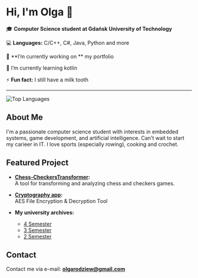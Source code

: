 # Hi, I'm Olga 👋

🎓 **Computer Science student at Gdańsk University of Technology**  

💻 **Languages:** C/C++, C#, Java, Python and more  

🔭 **I’m currently working on ** my portfolio 

🌱 I’m currently learning kotlin

⚡ **Fun fact:** I still have a milk tooth

---
![Top Languages](https://github-readme-stats.vercel.app/api/top-langs/?username=TheOlgen&layout=compact)

## About Me

I'm a passionate computer science student with interests in embedded systems, game development, and artificial intelligence. Can't wait to start my carieer in IT. I love sports (especially rowing), cooking and crochet. 

## Featured Project

- **[Chess-CheckersTransformer](https://github.com/TheOlgen/Chess-CheckersTransformer):**  
  A tool for transforming and analyzing chess and checkers games.
  
- **[Cryptography app](https://github.com/TheOlgen/cryptography-project](https://github.com/TheOlgen/PGsem4)):**  
  AES File Encryption & Decryption Tool

- **My university archives:**
  - [4 Semester](https://github.com/TheOlgen/PGsem4)
  - [3 Semester](https://github.com/TheOlgen/PG_sem3)
  - [2 Semester](https://github.com/TheOlgen/PG_sem2)
  


## Contact

Contact me via e-mail: **olgarodziew@gmail.com**


<!--
**TheOlgen/TheOlgen** is a ✨ _special_ ✨ repository because its `README.md` (this file) appears on your GitHub profile.

Here are some ideas to get you started:

- 🔭 I’m currently working on ...
- 🌱 I’m currently learning ...
- 👯 I’m looking to collaborate on ...
- 🤔 I’m looking for help with ...
- 💬 Ask me about ...
- 📫 How to reach me: ...
- 😄 Pronouns: ...
- ⚡ Fun fact: ...
-->
